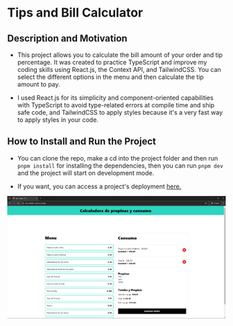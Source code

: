 # Tips and Bill Calculator

## Description and Motivation

- This project allows you to calculate the bill amount of your order and tip percentage. It was created to practice TypeScript and improve my coding skills using React.js, the Context API, and TailwindCSS. You can select the different options in the menu and then calculate the tip amount to pay.

- I used React.js for its simplicity and component-oriented capabilities with TypeScript to avoid type-related errors at compile time and ship safe code, and TailwindCSS to apply styles because it's a very fast way to apply styles in your code.

## How to Install and Run the Project

- You can clone the repo, make a cd into the project folder and then run `pnpm install` for installing the dependencies, then you can run `pnpm dev` and the project will start on development mode.

- If you want, you can access a project's deployment [here.](https://tips-calulator-1eyx.vercel.app/)

![Tips Calculator main image](./public/img/Tips%20Calculator.png 'Tips Calculator main image')
